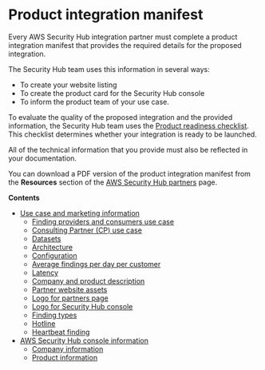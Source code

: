 # Product integration manifest<a name="integration-manifest"></a>

Every AWS Security Hub integration partner must complete a product integration manifest that provides the required details for the proposed integration\.

The Security Hub team uses this information in several ways:
+ To create your website listing
+ To create the product card for the Security Hub console
+ To inform the product team of your use case\.

To evaluate the quality of the proposed integration and the provided information, the Security Hub team uses the [Product readiness checklist](product-readiness-checklist.md)\. This checklist determines whether your integration is ready to be launched\.

All of the technical information that you provide must also be reflected in your documentation\.

You can download a PDF version of the product integration manifest from the **Resources** section of the [AWS Security Hub partners](http://aws.amazon.com/security-hub/partners/) page\.

**Contents**
+ [Use case and marketing information](manifest-use-case-marketing.md)
  + [Finding providers and consumers use case](manifest-use-case-marketing.md#manfiest-use-case-finding-providers-consumers)
  + [Consulting Partner \(CP\) use case](manifest-use-case-marketing.md#manifiest-use-case-consulting-partner)
  + [Datasets](manifest-use-case-marketing.md#manifest-datasets)
  + [Architecture](manifest-use-case-marketing.md#manifest-architecture)
  + [Configuration](manifest-use-case-marketing.md#manifest-configuration)
  + [Average findings per day per customer](manifest-use-case-marketing.md#manifest-findings-per-day)
  + [Latency](manifest-use-case-marketing.md#manifest-latency)
  + [Company and product description](manifest-use-case-marketing.md#manifest-company-product-description)
  + [Partner website assets](manifest-use-case-marketing.md#manifest-website-assets)
  + [Logo for partners page](manifest-use-case-marketing.md#manifest-partners-page-logo)
  + [Logo for Security Hub console](manifest-use-case-marketing.md#manifest-sechub-console-logo)
  + [Finding types](manifest-use-case-marketing.md#manifest-finding-types)
  + [Hotline](manifest-use-case-marketing.md#manifest-hotline)
  + [Heartbeat finding](manifest-use-case-marketing.md#manifest-heartbeat-finding)
+ [AWS Security Hub console information](manifest-console-information.md)
  + [Company information](manifest-console-information.md#manifest-console-company-info)
  + [Product information](manifest-console-information.md#manifest-console-product-information)